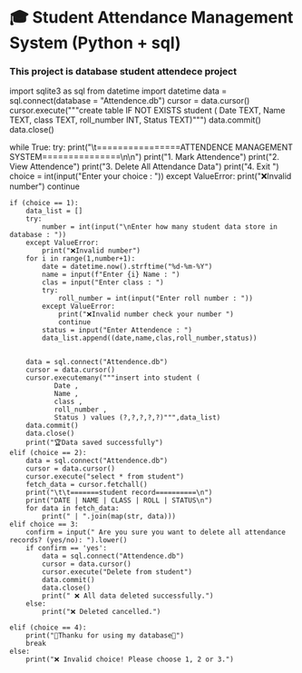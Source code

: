 # 🎓 Student Attendance Management System (Python + sql)
### This project is database student attendece project
import sqlite3 as sql
from datetime import datetime
data = sql.connect(database = "Attendence.db")
cursor = data.cursor()
cursor.execute("""create table IF NOT EXISTS student (
               Date TEXT,
               Name TEXT,
               class TEXT,
               roll_number INT,
               Status TEXT)""")
data.commit()
data.close()

while True:
    try:
        print("\t================ATTENDENCE MANAGEMENT SYSTEM===============\n\n")
        print("1. Mark Attendence")
        print("2. View Attendence")
        print("3. Delete All Attendance Data")
        print("4. Exit ")
        choice = int(input("Enter your choice : "))
    except ValueError:
        print("❌Invalid number")
        continue
   
    if (choice == 1):
        data_list = []
        try:
            number = int(input("\nEnter how many student data store in database : "))
        except ValueError:
            print("❌Invalid number")
        for i in range(1,number+1):
            date = datetime.now().strftime("%d-%m-%Y")
            name = input(f"Enter {i} Name : ")
            clas = input("Enter class : ")
            try:
                roll_number = int(input("Enter roll number : "))
            except ValueError:
                print("❌Invalid number check your number ")
                continue
            status = input("Enter Attendence : ")
            data_list.append((date,name,clas,roll_number,status))
                

        data = sql.connect("Attendence.db")
        cursor = data.cursor()
        cursor.executemany("""insert into student (
               Date ,
               Name ,
               class ,
               roll_number ,
               Status ) values (?,?,?,?,?)""",data_list)
        data.commit()
        data.close()
        print("🏆Data saved successfully")
    elif (choice == 2):
        data = sql.connect("Attendence.db")
        cursor = data.cursor()
        cursor.execute("select * from student")
        fetch_data = cursor.fetchall()
        print("\t\t=======student record==========\n")
        print("DATE | NAME | CLASS | ROLL | STATUS\n")
        for data in fetch_data:
            print(" | ".join(map(str, data)))
    elif choice == 3:
        confirm = input(" Are you sure you want to delete all attendance records? (yes/no): ").lower()
        if confirm == 'yes':
            data = sql.connect("Attendence.db")
            cursor = data.cursor()
            cursor.execute("Delete from student")
            data.commit()
            data.close()
            print(" ❌ All data deleted successfully.")
        else:
            print("❌ Deleted cancelled.")

    elif (choice == 4):
        print("🙏Thanku for using my database🙏")
        break
    else:
        print("❌ Invalid choice! Please choose 1, 2 or 3.")
